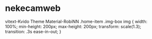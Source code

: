 # nekecamweb
vitext-Kvido
Theme Material-RobiNN
.home-item .img-box img {
    width: 100%;
    min-height: 200px;
    max-height: 200px;
    transform: scale(1.3);
    transition: .3s ease-in-out;
}
